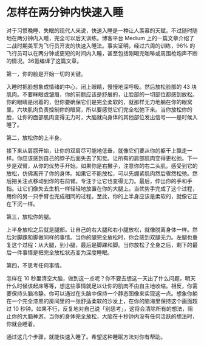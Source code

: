 # 怎样在两分钟内快速入睡

对于习惯晚睡、失眠的现代人来说，快速入睡是一种让人羡慕的天赋。不过随时随地在两分钟内入睡，完全可以后天训练。博客平台 Medium 上的一篇文章介绍了二战时期美军为飞行员开发的快速入睡法。事实证明，经过六周的训练，96% 的飞行员可以在两分钟或更短的时间内入睡，甚至包括刚喝完咖啡或周围枪炮声不断的情况。36氪编译了这篇文章。

第一，你的脸是开始一切的关键。

入睡时把脸想象成情绪的中心，闭上眼睛，慢慢地深呼吸。然后放松脸部的 43 块肌肉。不要眯眼或皱眉，你的前额应该是舒展的，让脸部的一切部位都感到放松。你的眼睛是闭着的，但你要确保它们是完全柔软的，就那样无力地躺在你的眼窝里。六块肌肉负责控制你的眼窝，所以要感觉它们完全松弛下来。当你放松你的脸，让你的面部肌肉变得无力时，大脑就向身体的其他部位发出信号——是时候入睡了。

第二，放松你的上半身。

接下来从肩膀开始，让你的双肩尽可能地低垂，就像它们要从你的躯干上飘走一样。你应该感到自己的脖子后面失去了知觉。让所有的肩部肌肉变得更松弛。下一步是双臂，从你的优势手开始。如果你是右撇子，注意你的右二头肌。感受到它的放松，仿佛离开了你的身体。如果它不能放松，可以先绷紧肌肉然后骤然松弛。然后把关注点移动到你的右前臂。专注于让它也变得无力。最后，伸出你的手和手指。让它们像失去生机一样轻轻地放置在你的大腿上。当优势手完成了这个过程，用你的另一只手臂也完成相同的过程。至此，你的上半身应该是柔软的，就像它正在下沉一样。

第三，放松你的腿。

上半身放松之后就是腿部。让自己的右大腿和右小腿放松，就像脱离身体一样。然后对脚踝和脚做同样的事情。当你的腿完全放松时，你会感到双腿无力。左腿也重复这个过程：从大腿，到小腿，最后是脚踝和脚。当你放松了全身之后，剩下的最后一件事情是把完全放松状态变为深度睡眠。

第四，不思考任何事情。

怎样在 10 秒里清空大脑，做到这一点呢？你不要去想这一天出了什么问题，明天什么时候该起床等等，想这些事情就足以让你的肌肉不由自主地收缩。相反，你需要保持头脑冷静。你可以通过在头脑中保持一个静态图像来实现这一点。想象你躺在一个完全漆黑的房间里的一张舒适柔软的沙发上，在你的脑海里保持这个画面超过 10 秒钟。如果不行，反复地对自己说「别思考」，这将会清除所有的想法，阻止你的大脑神游。当你的身体完全放松，大脑在十秒钟内没有任何活跃的想法时，你就会睡着。

通过这几个步骤，就能快速入睡了。希望这种睡眠方法对你有帮助。
